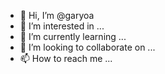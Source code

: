 - 👋 Hi, I’m @garyoa
- 👀 I’m interested in ...
- 🌱 I’m currently learning ...
- 💞️ I’m looking to collaborate on ...
- 📫 How to reach me ...

<!---
garyoa/garyoa is a ✨ special ✨ repository because its `README.md` (this file) appears on your GitHub profile.
You can click the Preview link to take a look at your changes.
--->
